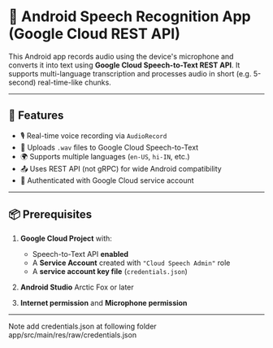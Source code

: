 # 🎤 Android Speech Recognition App (Google Cloud REST API)

This Android app records audio using the device's microphone and converts it into text using **Google Cloud Speech-to-Text REST API**. It supports multi-language transcription and processes audio in short (e.g. 5-second) real-time-like chunks.

---

## 🚀 Features

- 🎙️ Real-time voice recording via `AudioRecord`
- 🔁 Uploads `.wav` files to Google Cloud Speech-to-Text
- 🌍 Supports multiple languages (`en-US`, `hi-IN`, etc.)
- 📤 Uses REST API (not gRPC) for wide Android compatibility
- 🔐 Authenticated with Google Cloud service account

---

## 📦 Prerequisites

1. **Google Cloud Project** with:
   - Speech-to-Text API **enabled**
   - A **Service Account** created with `"Cloud Speech Admin"` role
   - A **service account key file** (`credentials.json`)

2. **Android Studio** Arctic Fox or later

3. **Internet permission** and **Microphone permission**

---
Note add credentials.json at following folder app/src/main/res/raw/credentials.json

